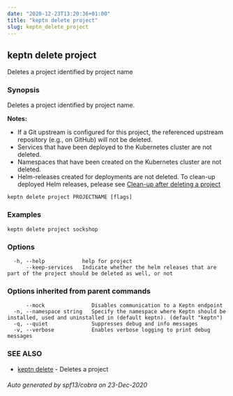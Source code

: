 ```yaml
---
date: "2020-12-23T13:20:36+01:00"
title: "keptn delete project"
slug: keptn_delete_project
---
```

## keptn delete project

Deletes a project identified by project name

### Synopsis

Deletes a project identified by project name. 

**Notes:**
* If a Git upstream is configured for this project, the referenced upstream repository (e.g., on GitHub) will not be deleted. 
* Services that have been deployed to the Kubernetes cluster are not deleted.
* Namespaces that have been created on the Kubernetes cluster are not deleted.
* Helm-releases created for deployments are not deleted. To clean-up deployed Helm releases, pelease see [Clean-up after deleting a project](https://keptn.sh/docs/0.8.x/continuous_delivery/deployment_helm/#clean-up-after-deleting-a-project)


```
keptn delete project PROJECTNAME [flags]
```

### Examples

```
keptn delete project sockshop
```

### Options

```
  -h, --help            help for project
      --keep-services   Indicate whether the helm releases that are part of the project should be deleted as well, or not
```

### Options inherited from parent commands

```
      --mock               Disables communication to a Keptn endpoint
  -n, --namespace string   Specify the namespace where Keptn should be installed, used and uninstalled in (default keptn). (default "keptn")
  -q, --quiet              Suppresses debug and info messages
  -v, --verbose            Enables verbose logging to print debug messages
```

### SEE ALSO

* [keptn delete](../keptn_delete/)	 - Deletes a project

###### Auto generated by spf13/cobra on 23-Dec-2020
